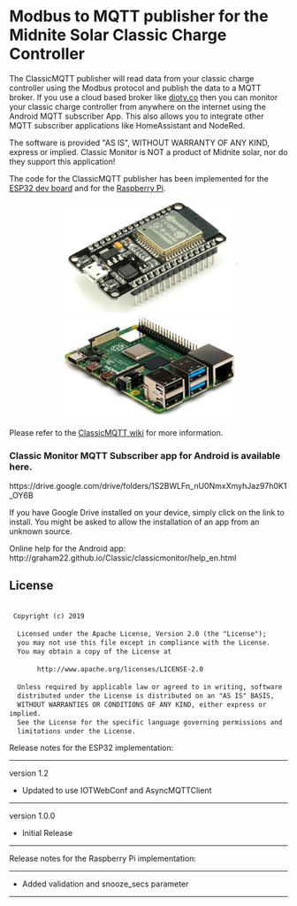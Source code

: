 <h1>Modbus to MQTT publisher for the Midnite Solar Classic Charge Controller</h1>

<p>
The ClassicMQTT publisher will read data from your classic charge controller using the Modbus protocol and publish the data to a MQTT broker. If you use a cloud based broker like <a href="http://www.dioty.co/">dioty.co</a> then you can monitor your classic charge controller from anywhere on the internet using the Android MQTT subscriber App. This also allows you to integrate other MQTT subscriber applications like HomeAssistant and NodeRed.

The software is provided "AS IS", WITHOUT WARRANTY OF ANY KIND, express or implied.
Classic Monitor is NOT a product of Midnite solar, nor do they support this application!
</p>

<p>
The code for the ClassicMQTT publisher has been implemented for the <a href="https://www.amazon.ca/Development-Wireless-Module-Bluetooth-Arduino/dp/B07HG5XHLB/ref=sr_1_7?crid=2TVCRO81CV0D4&keywords=esp32+development+board&qid=1580566571&sprefix=esp32%2Caps%2C367&sr=8-7">ESP32 dev board</a> and for the <a href="https://www.raspberrypi.org/products/raspberry-pi-4-model-b/">Raspberry Pi</a>.
</p>

<p align="center">
  <img src="./docs/images_en/ESP32.png" width="320"/>
  <img src="./pictures/Raspberry Pi.jpg" width="320"/>
</p>

<p>
Please refer to the <a href="https://github.com/ClassicDIY/ClassicMQTT/wiki/1.-Home">ClassicMQTT wiki</a> for more information.
</p>

<h3>Classic Monitor MQTT Subscriber app for Android is available here.</h3>

<p>
  https://drive.google.com/drive/folders/1S2BWLFn_nU0NmxXmyhJaz97h0K1_OY6B
</p>

<p>
If you have Google Drive installed on your device, simply click on the link to install.
You might be asked to allow the installation of an app from an unknown source.</h3>
</p>

<p>
Online help for the Android app: http://graham22.github.io/Classic/classicmonitor/help_en.html
</p>

## License
```

 Copyright (c) 2019

  Licensed under the Apache License, Version 2.0 (the "License");
  you may not use this file except in compliance with the License.
  You may obtain a copy of the License at

       http://www.apache.org/licenses/LICENSE-2.0

  Unless required by applicable law or agreed to in writing, software
  distributed under the License is distributed on an "AS IS" BASIS,
  WITHOUT WARRANTIES OR CONDITIONS OF ANY KIND, either express or implied.
  See the License for the specific language governing permissions and
  limitations under the License.

```


Release notes for the ESP32 implementation:

-----------------

version 1.2

<ul>
<li>Updated to use IOTWebConf and AsyncMQTTClient</li>
</ul>

-----------------
version 1.0.0

<ul>
<li>Initial Release</li>
</ul>

-----------------

Release notes for the Raspberry Pi implementation:

-----------------

<ul>
<li>Added validation and snooze_secs parameter</li>
</ul>

-----------------

